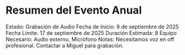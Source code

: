 # Resumen del Evento Anual

Estado: Grabación de Audio
Fecha de Inicio: 9 de septiembre de 2025
Fecha Límite: 17 de septiembre de 2025
Duración Estimada: 8
Equipo Necesario: Audio externo, Micrófono
Notas: Necesitamos voz en off profesional. Contactar a Miguel para grabación.
